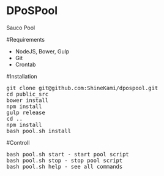 # DPoSPool
Sauco Pool
<br>

#Requirements

- NodeJS, Bower, Gulp<br>
- Git<br>
- Crontab<br>

#Installation

<pre>
git clone git@github.com:ShineKami/dpospool.git
cd public_src
bower install
npm install
gulp release
cd ..
npm install
bash pool.sh install
</pre>

#Controll

<pre>
bash pool.sh start - start pool script
bash pool.sh stop - stop pool script
bash pool.sh help - see all commands
</pre>
